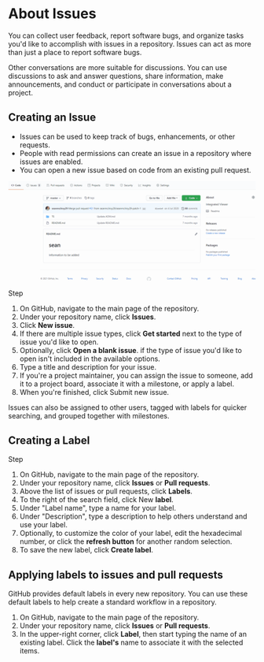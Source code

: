 # About Issues
You can collect user feedback, report software bugs, and organize tasks you'd like to accomplish with issues in a repository. Issues can act as more than just a place to report software bugs.

Other conversations are more suitable for discussions. You can use discussions to ask and answer questions, share information, make announcements, and conduct or participate in conversations about a project. 

## Creating an Issue
  - Issues can be used to keep track of bugs, enhancements, or other requests.
  - People with read permissions can create an issue in a repository where issues are enabled.
  - You can open a new issue based on code from an existing pull request. 
  
![GitHub Workflow](./gifs/create_an_issue.gif)

Step
1. On GitHub, navigate to the main page of the repository.
1. Under your repository name, click  **Issues**.
1. Click **New issue**.
1. If there are multiple issue types, click **Get started** next to the type of issue you'd like to open.
1. Optionally, click **Open a blank issue**. if the type of issue you'd like to open isn't included in the available options.
1. Type a title and description for your issue.
1. If you're a project maintainer, you can assign the issue to someone, add it to a project board, associate it with a milestone, or apply a label.
1. When you're finished, click Submit new issue.

Issues can also be assigned to other users, tagged with labels for quicker searching, and grouped together with milestones.

## Creating a Label
Step
1. On GitHub, navigate to the main page of the repository.
1. Under your repository name, click  **Issues** or  **Pull requests**.
1. Above the list of issues or pull requests, click **Labels**.
1. To the right of the search field, click New **label**.
1. Under "Label name", type a name for your label.
1. Under "Description", type a description to help others understand and use your label.
1. Optionally, to customize the color of your label, edit the hexadecimal number, or click the **refresh button** for another random selection.
1. To save the new label, click **Create label**.

## Applying labels to issues and pull requests 

GitHub provides default labels in every new repository. You can use these default labels to help create a standard workflow in a repository.

1. On GitHub, navigate to the main page of the repository.
1. Under your repository name, click  **Issues** or  **Pull requests**.
1. In the upper-right corner, click **Label**, then start typing the name of an existing label. Click the **label's** name to associate it with the selected items.
